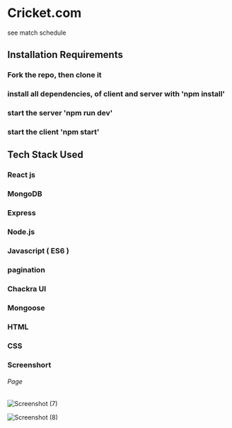 # Cricket.com
see match schedule

## **Installation Requirements**
### Fork the repo, then clone it
### install all dependencies, of client and server with 'npm install'
### start the server 'npm run dev'
### start the client 'npm start'

## **Tech Stack Used**
### React js
### MongoDB
### Express
### Node.js
### Javascript ( ES6 )
### pagination 
### Chackra UI
### Mongoose
### HTML
### CSS


### Screenshort

######  Page

![Screenshot (7)](https://user-images.githubusercontent.com/98808183/183117215-448ee92f-cae8-4bf0-a272-c8f07a7256be.png)

![Screenshot (8)](https://user-images.githubusercontent.com/98808183/183117132-e9475e4c-3a68-40a1-a8b6-1a1aa88449bd.png)

